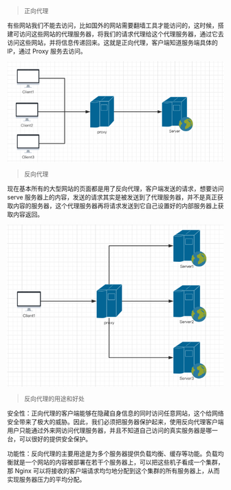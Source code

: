 > 正向代理

有些网站我们不能去访问，比如国外的网站需要翻墙工具才能访问的，这时候，搭建可访问这些网站的代理服务器，将我们的请求代理给这个代理服务器，通过它去访问这些网站，并将信息传递回来。这就是正向代理，客户端知道服务端具体的 IP，通过 Proxy 服务去访问。

![Image text](./imgs/正向代理.png)

> 反向代理

现在基本所有的大型网站的页面都是用了反向代理，客户端发送的请求，想要访问 serve 服务器上的内容，发送的请求其实是被发送到了代理服务器，并不是真正获取内容的服务器，这个代理服务器再将请求发送到它自己设置好的内部服务器上获取内容返回。

![Image text](./imgs/反向代理.png)


> 反向代理的用途和好处

安全性：正向代理的客户端能够在隐藏自身信息的同时访问任意网站，这个给网络安全带来了极大的威胁。因此，我们必须把服务器保护起来，使用反向代理客户端用户只能通过外来网访问代理服务器，并且不知道自己访问的真实服务器是哪一台，可以很好的提供安全保护。

功能性：反向代理的主要用途是为多个服务器提供负载均衡、缓存等功能。负载均衡就是一个网站的内容被部署在若干个服务器上，可以把这些机子看成一个集群，那 Nginx 可以将接收的客户端请求均匀地分配到这个集群的所有服务器上，从而实现服务器压力的平均分配。